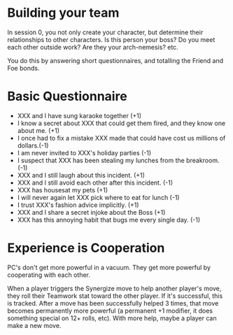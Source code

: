 # Building your team

In session 0, you not only create your character, but determine their
relationships to other characters. Is this person your boss? Do you meet each
other outside work? Are they your arch-nemesis? etc.

You do this by answering short questionnaires, and totalling the Friend and Foe
bonds.

# Basic Questionnaire

- XXX and I have sung karaoke together (+1)
- I know a secret about XXX that could get them fired, and they know one about
  me. (+1)
- I once had to fix a mistake XXX made that could have cost us millions of
  dollars.(-1)
- I am never invited to XXX's holiday parties (-1)
- I suspect that XXX has been stealing my lunches from the breakroom. (-1)
- XXX and I still laugh about this incident. (+1)
- XXX and I still avoid each other after this incident. (-1)
- XXX has housesat my pets (+1)
- I will never again let XXX pick where to eat for lunch (-1)
- I trust XXX's fashion advice implicitly. (+1)
- XXX and I share a secret injoke about the Boss (+1)
- XXX has this annoying habit that bugs me every single day. (-1)

# Experience is Cooperation

PC's don't get more powerful in a vacuum. They get more powerful by
cooperating with each other.

When a player triggers the Synergize move to help another player's move, they
roll their Teamwork stat toward the other player. If it's successful, this is
tracked. After a move has been successfully helped 3 times, that move becomes
permanently more powerful (a permanent +1 modifier, it does something special on
12+ rolls, etc). With more help, maybe a player can make a new move.
